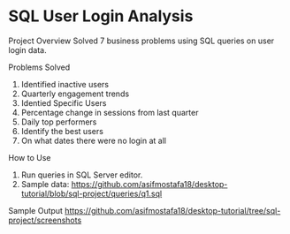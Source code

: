 # SQL User Login Analysis

Project Overview
Solved 7 business problems using SQL queries on user login data.

Problems Solved
1. Identified inactive users  
2. Quarterly engagement trends  
3. Identied Specific Users 
4. Percentage change in sessions from last quarter
5. Daily top performers
6. Identify the best users
7. On what dates there were no login at all

How to Use
1. Run queries in  SQL Server editor.  
2. Sample data: https://github.com/asifmostafa18/desktop-tutorial/blob/sql-project/queries/q1.sql 

Sample Output
https://github.com/asifmostafa18/desktop-tutorial/tree/sql-project/screenshots
